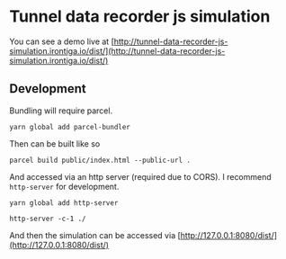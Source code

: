 # Tunnel data recorder js simulation

You can see a demo live at [http://tunnel-data-recorder-js-simulation.irontiga.io/dist/](http://tunnel-data-recorder-js-simulation.irontiga.io/dist/)

## Development

Bundling will require parcel.
```
yarn global add parcel-bundler
```

Then can be built like so 
```
parcel build public/index.html --public-url .
```

And accessed via an http server (required due to CORS). I recommend `http-server` for development.
```
yarn global add http-server
```
```
http-server -c-1 ./
```
And then the simulation can be accessed via [http://127.0.0.1:8080/dist/](http://127.0.0.1:8080/dist/)